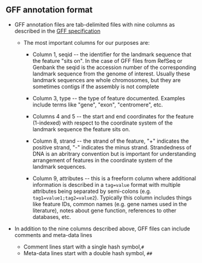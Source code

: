 ## GFF annotation format

* GFF annotation files are tab-delimited files with nine columns as described in the [GFF specification](https://github.com/The-Sequence-Ontology/Specifications/blob/master/gff3.md)

    - The most important columns for our purposes are:
        
        * Column 1, seqid -- the identifier for the landmark sequence that the feature "sits on". In the case of GFF files from RefSeq or Genbank the seqid is the accession number of the corresponding landmark sequence from the genome of interest. Usually these landmark sequences are whole chromosomes, but they are sometimes  contigs if the assembly is not complete

        * Column 3, type -- the type of feature documented. Examples include terms like "gene", "exon", "centromere", etc.

        * Columns 4 and 5 -- the start and end coordinates for the feature (1-indexed) with respect to the coordinate system of the landmark sequence the feature sits on.

        * Column 8, strand -- the strand of the feature,  "+" indicates the positive strand, "-" indicates the minus strand. Strandedness of DNA is an abritrary convention but is important for understanding arrangement of features in the coordinate system of the landmark sequences.

        * Column 9, attributes -- this is a freeform column where additional information is described in a `tag=value` format with multiple attributes being separated by semi-colons (e.g. `tag1=value1;tag2=value2`). Typically this column includes things like feature IDs, common names (e.g. gene names used in the literature), notes about gene function, references to other databases, etc.

* In addition to the nine columns described above, GFF files can include comments and meta-data lines

    - Comment lines start with a single hash symbol,`#` 
    - Meta-data lines start with a double hash symbol, `##`

